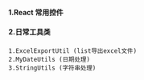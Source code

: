 #### 1.React 常用控件
#### 2.日常工具类
```.env
1.ExcelExportUtil (list导出excel文件)
2.MyDateUtils (日期处理)
3.StringUtils (字符串处理)
```
